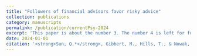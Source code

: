 ```yaml
---
title: "Followers of financial advisors favor risky advice"
collection: publications
category: manuscripts
permalink: /publication/currentPsy-2024
excerpt: 'This paper is about the number 3. The number 4 is left for future work.'
date: 2024-01-01
citation: '<strong>Sun, Q.*</strong>, Gibbert, M., Hills, T., & Nowak, E. (2024). Followers of financial advisors favor risky advice. <I>Current Psychology</I>, 43(11), 10086–10102. https://doi.org/10.1007/s12144-023-05134-7'
---
```



